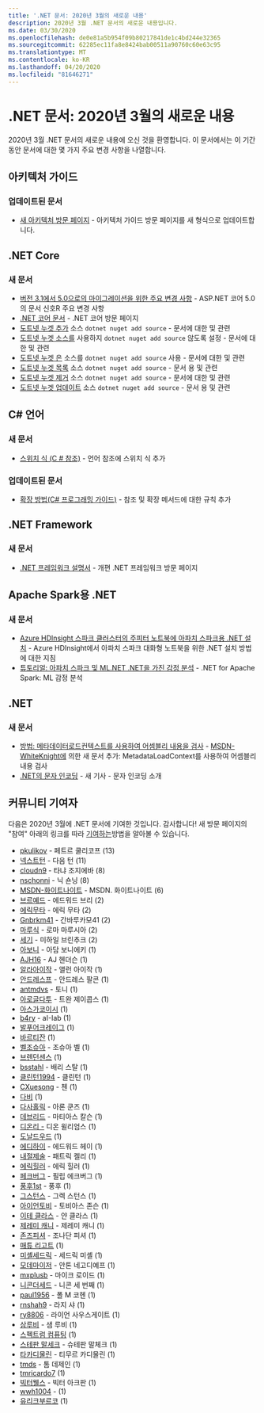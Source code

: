 ```yaml
---
title: '.NET 문서: 2020년 3월의 새로운 내용'
description: 2020년 3월 .NET 문서의 새로운 내용입니다.
ms.date: 03/30/2020
ms.openlocfilehash: de0e81a5b954f09b80217841de1c4bd244e32365
ms.sourcegitcommit: 62285ec11fa8e8424bab00511a90760c60e63c95
ms.translationtype: MT
ms.contentlocale: ko-KR
ms.lasthandoff: 04/20/2020
ms.locfileid: "81646271"
---
```

# <a name="net-docs-whats-new-for-march-2020"></a>.NET 문서: 2020년 3월의 새로운 내용

2020년 3월 .NET 문서의 새로운 내용에 오신 것을 환영합니다. 이 문서에서는 이 기간 동안 문서에 대한 몇 가지 주요 변경 사항을 나열합니다.

## <a name="architecture-guides"></a>아키텍처 가이드

### <a name="updated-articles"></a>업데이트된 문서

- [새 아키텍처 방문 페이지](../architecture/index.yml) - 아키텍처 가이드 방문 페이지를 새 형식으로 업데이트합니다.

## <a name="net-core"></a>.NET Core

### <a name="new-articles"></a>새 문서

- [버전 3.1에서 5.0으로의 마이그레이션을 위한 주요 변경 사항](../core/compatibility/3.1-5.0.md) - ASP.NET 코어 5.0의 문서 신호R 주요 변경 사항
- [.NET 코어 문서](../core/index.yml) - .NET 코어 방문 페이지
- [도트넷 누겟 추가](../core/tools/dotnet-nuget-add-source.md) 소스 `dotnet nuget add source` - 문서에 대한 및 관련
- [도트넷 누겟 소스를](../core/tools/dotnet-nuget-disable-source.md) 사용하지 `dotnet nuget add source` 않도록 설정 - 문서에 대한 및 관련
- [도트넷 누겟 은](../core/tools/dotnet-nuget-enable-source.md) 소스를 `dotnet nuget add source` 사용 - 문서에 대한 및 관련
- [도트넷 누겟 목록](../core/tools/dotnet-nuget-list-source.md) 소스 `dotnet nuget add source` - 문서 용 및 관련
- [도트넷 누겟 제거](../core/tools/dotnet-nuget-remove-source.md) 소스 `dotnet nuget add source` - 문서에 대한 및 관련
- [도트넷 누겟 업데이트](../core/tools/dotnet-nuget-update-source.md) 소스 `dotnet nuget add source` - 문서 용 및 관련

## <a name="c-language"></a>C# 언어

### <a name="new-articles"></a>새 문서

- [스위치 식 (C # 참조)](../csharp/language-reference/operators/switch-expression.md) - 언어 참조에 스위치 식 추가

### <a name="updated-articles"></a>업데이트된 문서

- [확장 방법(C# 프로그래밍 가이드)](../csharp/programming-guide/classes-and-structs/extension-methods.md) - 참조 및 확장 메서드에 대한 규칙 추가

## <a name="net-framework"></a>.NET Framework

### <a name="new-articles"></a>새 문서

- [.NET 프레임워크 설명서](../framework/index.yml) - 개편 .NET 프레임워크 방문 페이지

## <a name="net-for-apache-spark"></a>Apache Spark용 .NET

### <a name="new-articles"></a>새 문서

- [Azure HDInsight 스파크 클러스터의 주피터 노트북에 아파치 스파크용 .NET 설치](../spark/how-to-guides/hdinsight-notebook-installation.md) - Azure HDInsight에서 아파치 스파크 대화형 노트북을 위한 .NET 설치 방법에 대한 지침
- [튜토리얼: 아파치 스파크 및 ML.NET .NET을 가진 감정 분석](../spark/tutorials/ml-sentiment-analysis.md) - .NET for Apache Spark: ML 감정 분석

## <a name="net"></a>.NET

### <a name="new-articles"></a>새 문서

- [방법: 메타데이터로드컨텍스트를 사용하여 어셈블리 내용을 검사](../standard/assembly/inspect-contents-using-metadataloadcontext.md) - [MSDN-WhiteKnight에](https://github.com/MSDN-WhiteKnight) 의한 새 문서 추가: MetadataLoadContext를 사용하여 어셈블리 내용 검사
- [.NET의 문자 인코딩](../standard/base-types/character-encoding-introduction.md) - 새 기사 - 문자 인코딩 소개

## <a name="community-contributors"></a>커뮤니티 기여자

다음은 2020년 3월에 .NET 문서에 기여한 것입니다. 감사합니다! 새 방문 페이지의 "참여" 아래의 링크를 따라 [기여하는](index.yml)방법을 알아볼 수 있습니다.

- [pkulikov](https://github.com/pkulikov) - 페트르 쿨리코프 (13)
- [넥스트턴](https://github.com/NextTurn) - 다음 턴 (11)
- [cloudn9](https://github.com/cloudn9) - 타냐 조지에바 (8)
- [nschonni](https://github.com/nschonni) - 닉 숀닝 (8)
- [MSDN-화이트나이트](https://github.com/MSDN-WhiteKnight) - MSDN. 화이트나이트 (6)
- [브르예드](https://github.com/breyed) - 에드워드 브리 (2)
- [에릭무타](https://github.com/ericmutta) - 에릭 무타 (2)
- [Gnbrkm41](https://github.com/Gnbrkm41) - 간바루카모41 (2)
- [마루식](https://github.com/Marusyk) - 로마 마루시아 (2)
- [세기](https://github.com/Thecentury) - 미하일 브린추크 (2)
- [아보니](https://github.com/abonie) - 아담 보니에키 (1)
- [AJH16](https://github.com/AJH16) - AJ 헨더슨 (1)
- [알라아이작](https://github.com/alanisaac) - 앨런 아이작 (1)
- [안드레스프](https://github.com/andresff) - 안드레스 팔콘 (1)
- [antmdvs](https://github.com/antmdvs) - 토니 (1)
- [아로글다투](https://github.com/AroglDarthu) - 트완 제이콥스 (1)
- [아스가코이시](https://github.com/Asugakoisi) (1)
- [b4ry](https://github.com/b4ry) - aI-Iab (1)
- [발푸어크레이그](https://github.com/balfourcraig) (1)
- [바르티잔](https://github.com/Bartizan) (1)
- [벨조슈아](https://github.com/belljoshua) - 조슈아 벨 (1)
- [브렌던센스](https://github.com/brendansensus) (1)
- [bsstahl](https://github.com/bsstahl) - 배리 스탈 (1)
- [클린턴1994](https://github.com/clinton1994) - 클린턴 (1)
- [CXuesong](https://github.com/CXuesong) - 첸 (1)
- [다비](https://github.com/Da-vy) (1)
- [다사홀릭](https://github.com/DAXaholic) - 아론 쿤즈 (1)
- [데브리드](https://github.com/devlead) - 마티아스 칼슨 (1)
- [디온리 -](https://github.com/dionrhys) 디온 윌리엄스 (1)
- [도날드우드](https://github.com/DonaldRWood) (1)
- [에디하이](https://github.com/EddyHaigh) - 에드워드 헤이 (1)
- [내절제술](https://github.com/Entomy) - 패트릭 켈리 (1)
- [에릭힐러](https://github.com/erichiller) - 에릭 힐러 (1)
- [페크버그](https://github.com/fekberg) - 필립 에크버그 (1)
- [풍후1st](https://github.com/fenghou1st) - 풍후 (1)
- [그스턴스](https://github.com/grstearns) - 그렉 스턴스 (1)
- [아이언토비](https://github.com/irontoby) - 토비아스 존슨 (1)
- [이테 클라스](https://github.com/ite-klass) - 얀 클라스 (1)
- [제레미 캐니](https://github.com/JeremyCaney) - 제레미 캐니 (1)
- [존즈피셔](https://github.com/jonzfisher) - 조나단 피셔 (1)
- [매튜 리고트](https://github.com/MatthewRiggott) (1)
- [미셸세드릭](https://github.com/michelcedric) - 세드릭 미셸 (1)
- [모데마이저](https://github.com/modemaizer) - 안톤 네고디예프 (1)
- [mxplusb](https://github.com/mxplusb) - 마이크 로이드 (1)
- [니콘더세드](https://github.com/nikonthethird) - 니콘 세 번째 (1)
- [paul1956](https://github.com/paul1956) - 폴 M 코헨 (1)
- [rnshah9](https://github.com/rnshah9) - 라지 샤 (1)
- [ry8806](https://github.com/ry8806) - 라이언 사우스게이트 (1)
- [삼루비](https://github.com/samrueby) - 샘 루비 (1)
- [스펙트럼 컴퓨팅](https://github.com/spectrumcomputing) (1)
- [스테판 말세크](https://github.com/stefan-malcek) - 슈테판 말체크 (1)
- [타카디물린](https://github.com/tkhadimullin) - 티무르 카디물린 (1)
- [tmds](https://github.com/tmds) - 톰 데제인 (1)
- [tmricardo7](https://github.com/tmricardo7) (1)
- [빅터웰스](https://github.com/victorwealth) - 빅터 아크판 (1)
- [wwh1004](https://github.com/wwh1004) - (1)
- [유리크부르코](https://github.com/yurikburko) (1)
